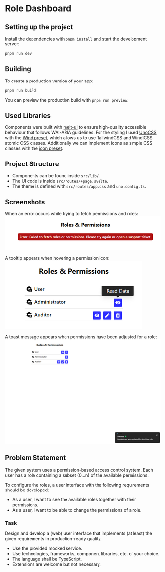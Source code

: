 # Role Dashboard

## Setting up the project

Install the dependencies with `pnpm install` and start the development server:

```bash
pnpm run dev
```

## Building

To create a production version of your app:

```bash
pnpm run build
```

You can preview the production build with `pnpm run preview`.

## Used Libraries

Components were built with [melt-ui](https://melt-ui.com/) to ensure high-quality accessible behaviour that follows WAI-ARIA guidelines. For the styling I used [UnoCSS](https://github.com/unocss/unocss) with the [Wind preset](https://unocss.dev/presets/wind), which allows us to use TailwindCSS and WindiCSS atomic CSS classes. Additionally we can implement icons as simple CSS classes with the [icon preset](https://unocss.dev/presets/icons). 

## Project Structure

- Components can be found inside `src/lib/`.
- The UI code is inside `src/routes/+page.svelte`.
- The theme is defined with `src/routes/app.css` and `uno.config.ts`.

## Screenshots

When an error occurs while trying to fetch permissions and roles:
![failed to fetch error](static/failed-to-fetch-error.png)

A tooltip appears when hovering a permission icon:
![permission tooltip](static/permission-tooltip.png)

A toast message appears when permissions have been adjusted for a role:
![toast message](static/success-toast-message.png)

## Problem Statement

The given system uses a permission-based access control system. Each user has a role containing a subset (0...n) of the available permissions.

To configure the roles, a user interface with the following requirements should be developed:
- As a user, I want to see the available roles together with their permissions.
- As a user, I want to be able to change the permissions of a role.

### Task

Design and develop a (web) user interface that implements (at least) the given requirements in production-ready quality.
- Use the provided mocked service.
- Use technologies, frameworks, component libraries, etc. of your choice.
- The language shall be TypeScript.
- Extensions are welcome but not necessary.
